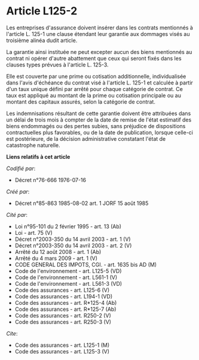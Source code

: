 # Article L125-2

Les entreprises d'assurance doivent insérer dans les contrats mentionnés à l'article L. 125-1 une clause étendant leur
garantie aux dommages visés au troisième alinéa dudit article.

La garantie ainsi instituée ne peut excepter aucun des biens mentionnés au contrat ni opérer d'autre abattement que ceux qui
seront fixés dans les clauses types prévues à l'article L. 125-3.

Elle est couverte par une prime ou cotisation additionnelle, individualisée dans l'avis d'échéance du contrat visé à
l'article L. 125-1 et calculée à partir d'un taux unique défini par arrêté pour chaque catégorie de contrat. Ce taux est
appliqué au montant de la prime ou cotisation principale ou au montant des capitaux assurés, selon la catégorie de contrat.

Les indemnisations résultant de cette garantie doivent être attribuées dans un délai de trois mois à compter de la date de
remise de l'état estimatif des biens endommagés ou des pertes subies, sans préjudice de dispositions contractuelles plus
favorables, ou de la date de publication, lorsque celle-ci est postérieure, de la décision administrative constatant l'état
de catastrophe naturelle.

**Liens relatifs à cet article**

_Codifié par_:

  - Décret n°76-666 1976-07-16

_Créé par_:

  - Décret n°85-863 1985-08-02 art. 1 JORF 15 août 1985

_Cité par_:

  - Loi n°95-101 du 2 février 1995 - art. 13 (Ab)
  - Loi - art. 75 (V)
  - Décret n°2003-350 du 14 avril 2003 - art. 1 (V)
  - Décret n°2003-350 du 14 avril 2003 - art. 2 (V)
  - Arrêté du 12 août 2008 - art. 1 (Ab)
  - Arrêté du 4 mars 2009 - art. 1 (V)
  - CODE GENERAL DES IMPOTS, CGI. - art. 1635 bis AD (M)
  - Code de l'environnement - art. L125-5 (VD)
  - Code de l'environnement - art. L561-1 (V)
  - Code de l'environnement - art. L561-3 (VD)
  - Code des assurances - art. L125-6 (V)
  - Code des assurances - art. L194-1 (VD)
  - Code des assurances - art. R*125-4 (Ab)
  - Code des assurances - art. R*125-7 (Ab)
  - Code des assurances - art. R250-2 (V)
  - Code des assurances - art. R250-3 (V)

_Cite_:

  - Code des assurances - art. L125-1 (M)
  - Code des assurances - art. L125-3 (V)

